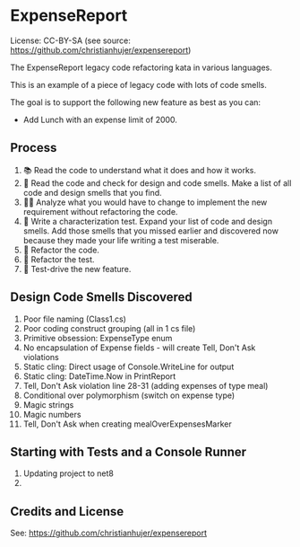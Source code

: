 # ExpenseReport

License: CC-BY-SA (see source: https://github.com/christianhujer/expensereport)

The ExpenseReport legacy code refactoring kata in various languages.

This is an example of a piece of legacy code with lots of code smells.

The goal is to support the following new feature as best as you can:
* Add Lunch with an expense limit of 2000.

## Process

1. 📚 Read the code to understand what it does and how it works.
2. 🦨 Read the code and check for design and code smells. Make a list of all code and design smells that you find.
3. 🧑‍🔬 Analyze what you would have to change to implement the new requirement without refactoring the code.
4. 🧪 Write a characterization test. Expand your list of code and design smells. Add those smells that you missed earlier and discovered now because they made your life writing a test miserable.
5. 🔧 Refactor the code.
6. 🔧 Refactor the test.
7. 👼 Test-drive the new feature.

## Design Code Smells Discovered

1. Poor file naming (Class1.cs)
2. Poor coding construct grouping (all in 1 cs file)
3. Primitive obsession: ExpenseType enum
4. No encapsulation of Expense fields - will create Tell, Don't Ask violations
5. Static cling: Direct usage of Console.WriteLine for output
6. Static cling: DateTime.Now in PrintReport
7. Tell, Don't Ask violation line 28-31 (adding expenses of type meal)
8. Conditional over polymorphism (switch on expense type)
9. Magic strings
10. Magic numbers
11. Tell, Don't Ask when creating mealOverExpensesMarker

## Starting with Tests and a Console Runner

1. Updating project to net8
2. 

## Credits and License

See: https://github.com/christianhujer/expensereport

